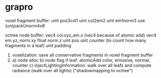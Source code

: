 grapro
======

voxel fragment buffer:
    uint pos3col1
    uint col2em2
    uint em1norm3
    use (un)packUnorm4x8

octree node buffer:
    vec4 col.xyz_em.x (vec4 because of atomic add)
    vec4 em.yz_norm.xy
    float norm.z
    uint pos
    uint counter (to count how many fragments in a leaf)
    uint padding
    
1) voxelization:
    save all conservative fragments in voxel fragment buffer
2)
    a) node alloc
    b) node flag
        if leaf:
        atomicAdd color, emissive, normal, counter
    c) injectLightingInformation:
        walk over all leafs and compute radiance (walk over all lights) ("shadowmapping to octree")
